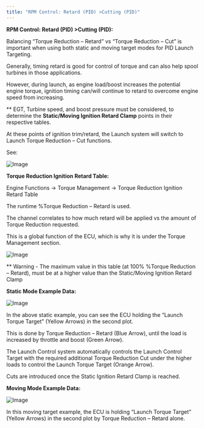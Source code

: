 ```yaml
---
title: "RPM Control: Retard (PID) >Cutting (PID)"
---
```


**RPM Control: Retard (PID) \>Cutting (PID):**

Balancing “Torque Reduction – Retard” vs “Torque Reduction – Cut” is important when using both static and moving target modes for PID Launch Targeting. &nbsp;


Generally, timing retard is good for control of torque and can also help spool turbines in those applications. &nbsp;

However, during launch, as engine load/boost increases the potential engine torque, ignition timing can/will continue to retard to overcome engine speed from increasing. &nbsp;


\*\* EGT, Turbine speed, and boost pressure must be considered, to determine the **Static/Moving Ignition Retard Clamp** points in their respective tables. &nbsp;


At these points of ignition trim/retard, the Launch system will switch to Launch Torque Reduction – Cut functions. &nbsp;


See:&nbsp;

![Image](</lib/NewItem728.jpg>)


**Torque Reduction Ignition Retard Table:**

Engine Functions -\> Torque Management -\> Torque Reduction Ignition Retard Table

The runtime %Torque Reduction – Retard is used. &nbsp;

The channel correlates to how much retard will be applied vs the amount of Torque Reduction requested. &nbsp;

This is a global function of the ECU, which is why it is under the Torque Management section.&nbsp; &nbsp;


![Image](</lib/NewItem727.png>)

\*\* Warning - The maximum value in this table (at 100% %Torque Reduction – Retard), must be at a higher value than the Static/Moving Ignition Retard Clamp



**Static Mode Example Data:**

![Image](</lib/NewItem726.png>)

In the above static example, you can see the ECU holding the “Launch Torque Target” (Yellow Arrows) in the second plot. &nbsp;

This is done by Torque Reduction – Retard (Blue Arrow), until the load is increased by throttle and boost (Green Arrow). &nbsp;

The Launch Control system automatically controls the Launch Control Target with the required additional Torque Reduction Cut under the higher loads to control the Launch Torque Target (Orange Arrow).&nbsp;

Cuts are introduced once the Static Ignition Retard Clamp is reached. &nbsp;


**Moving Mode Example Data:**

![Image](</lib/NewItem725.png>)

In this moving target example, the ECU is holding “Launch Torque Target” (Yellow Arrows) in the second plot by Torque Reduction – Retard alone.
